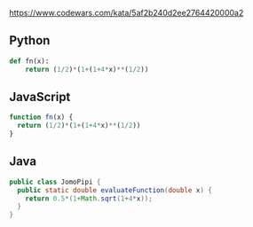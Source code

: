 https://www.codewars.com/kata/5af2b240d2ee2764420000a2

## Python
```python
def fn(x):
    return (1/2)*(1+(1+4*x)**(1/2))
```

## JavaScript
```js
function fn(x) {
  return (1/2)*(1+(1+4*x)**(1/2))
}
```

## Java
```java
public class JomoPipi {
  public static double evaluateFunction(double x) {
    return 0.5*(1+Math.sqrt(1+4*x));
  }
}
```